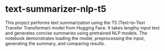 # text-summarizer-nlp-t5
This project performs text summarization using the T5 (Text-to-Text Transfer Transformer) model from Hugging Face. It takes lengthy input text and generates concise summaries using pretrained NLP models. The notebook demonstrates loading the model, preprocessing the input, generating the summary, and comparing results.
